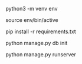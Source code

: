 python3 -m venv env

source env/bin/active

pip install -r requirements.txt

python manage.py db init

python manage.py runserver

